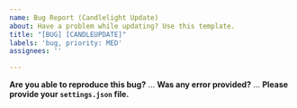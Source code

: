 ```yaml
---
name: Bug Report (Candlelight Update)
about: Have a problem while updating? Use this template.
title: "[BUG] [CANDLEUPDATE]"
labels: 'bug, priority: MED'
assignees: ''

---
```


**Are you able to reproduce this bug?**
...
**Was any error provided?**
...
**Please provide your `settings.json` file.**
